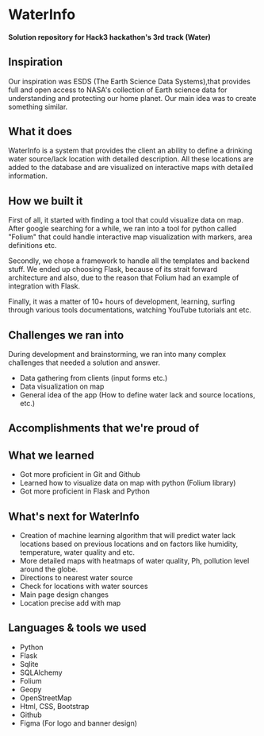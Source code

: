 # WaterInfo

#### Solution repository for Hack3 hackathon's 3rd track (Water)

## Inspiration
Our inspiration was ESDS (The Earth Science Data Systems),that provides full and open access to NASA's collection of Earth science data for understanding and protecting our home planet. Our main idea was to create something similar.

## What it does
WaterInfo is a system that provides the client an ability to define a drinking water source/lack location with detailed description. All these locations are added to the database and are visualized on interactive maps with detailed information.

## How we built it
First of all, it started with finding a tool that could visualize data on map. After google searching for a while, we ran into a tool for python called "Folium" that could handle interactive map visualization with markers, area definitions etc.

Secondly, we chose a framework to handle all the templates and backend stuff. We ended up choosing Flask, because of its strait forward architecture and also, due to the reason that Folium had an example of integration with Flask.

Finally, it was a matter of 10+ hours of development, learning, surfing through various tools documentations, watching YouTube tutorials ant etc.

## Challenges we ran into
During development and brainstorming, we ran into many complex challenges that needed a solution and answer.

- Data gathering from clients (input forms etc.)
- Data visualization on map
- General idea of the app (How to define water lack and source locations, etc.)

## Accomplishments that we're proud of

## What we learned
- Got more proficient in Git and Github
- Learned how to visualize data on map with python (Folium library)
- Got more proficient in Flask and Python


## What's next for WaterInfo
- Creation of machine learning algorithm that will predict water lack locations based on previous locations and on factors like humidity, temperature, water quality and etc.
- More detailed maps with heatmaps of water quality, Ph, pollution level around the globe.
- Directions to nearest water source
- Check for locations with water sources
- Main page design changes
- Location precise add with map

## Languages & tools we used
- Python
- Flask
- Sqlite
- SQLAlchemy
- Folium
- Geopy
- OpenStreetMap
- Html, CSS, Bootstrap
- Github
- Figma (For logo and banner design)